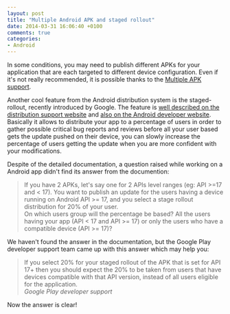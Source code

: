 ```yaml
---
layout: post
title: "Multiple Android APK and staged rollout"
date: 2014-03-31 16:06:40 +0100
comments: true
categories: 
- Android
---
```


In some conditions, you may need to publish different APKs for your application that are each targeted to different device configuration. Even if it's not really recommended, it is possible thanks to the [Multiple APK support][1].

Another cool feature from the Android distribution system is the staged-rollout, recently introduced by Google. The feature is [well described on the distribution support website][2] and [also on the Android developer website][3].  
Basically it allows to distribute your app to a percentage of users in order to gather possible critical bug reports and reviews before all your user based gets the update pushed on their device, you can slowly increase the percentage of users getting the update when you are more confident with your modifications.

Despite of the detailed documentation, a question raised while working on a Android app didn't find its answer from the documention:

> If you have 2 APKs, let's say one for 2 APIs level ranges (eg: API >=17 and < 17). You want to publish an update for the users having a device running on Android API >= 17, and you select a stage rollout distribution for 20% of your user.  
On which users group will the percentage be based? All the users having your app (API < 17 and API >= 17) or only the users who have a compatible device (API >= 17)?

We haven't found the answer in the documentation, but the Google Play developer support team came up with this answer which may help you:
> If you select 20% for your staged rollout of the APK that is set for API 17+ then you should expect the 20% to be taken from users that have devices compatible with that API version, instead of all users eligible for the application.  
<cite>Google Play developer support</cite>

Now the answer is clear!

[1]: http://developer.android.com/google/play/publishing/multiple-apks.html
[2]: https://support.google.com/googleplay/android-developer/answer/3131213
[3]: http://developer.android.com/distribute/googleplay/about/distribution.html